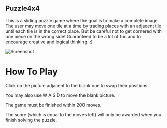 ## Puzzle4x4
This is a sliding puzzle game where the goal is to make a complete image.  
The user may move one tile at a time by trading places with an adjacent tile until each tile is in the correct place.
But be careful not to get cornered with one piece on the wrong side!
Guaranteed to be a lot of fun and to encourage creative and logical thinking. :)

![Screenshot](/assets/screenshot1.png?raw=true )

# How To Play

Click on the picture adjacent to the blank one to swap their positions.

You may also use W A S D to move the blank picture.

The game must be finished within 200 moves.

The score (which is equal to the moves left) will only be awarded when you finish solving the puzzle.
